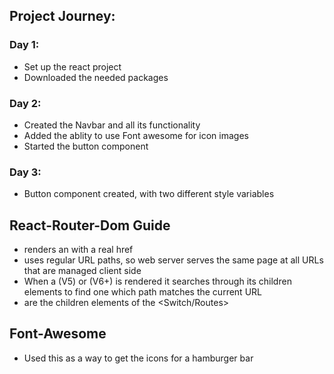 ## Project Journey:

### Day 1: 
- Set up the react project
- Downloaded the needed packages

### Day 2:
- Created the Navbar and all its functionality
- Added the ablity to use Font awesome for icon images
- Started the button component

### Day 3:
- Button component created, with two different style variables

## React-Router-Dom Guide

- <Link> renders an <a> with a real href
- <BrowserRouter> uses regular URL paths, so web server serves the same page at all URLs that are managed client side
- When a <Switch> (V5) or <Routes> (V6+) is rendered it searches through its children elements to find one which path matches the current URL
- <Route> are the children elements of the <Switch/Routes>

## Font-Awesome

- Used this as a way to get the icons for a hamburger bar